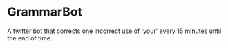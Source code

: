 # GrammarBot
A twitter bot that corrects one incorrect use of 'your' every 15 minutes until the end of time.
